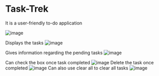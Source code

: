 # Task-Trek
It is a user-friendly to-do application

![image](https://github.com/hrithika7499/Task-Trek/assets/110494774/65daa232-8f3d-4b8a-a0a7-ac4a3e3a3306)

Displays the tasks
![image](https://github.com/hrithika7499/Task-Trek/assets/110494774/083d9b57-dfb5-4637-956d-3a9cba3d21d2)

Gives information regarding the pending tasks
![image](https://github.com/hrithika7499/Task-Trek/assets/110494774/0389345d-77be-4f09-a1bf-f6c9147548b6)

Can check the box once task completed
![image](https://github.com/hrithika7499/Task-Trek/assets/110494774/79a3e694-b504-4264-98d0-29dcfa07782f)
Delete the task once completed 
![image](https://github.com/hrithika7499/Task-Trek/assets/110494774/0ab30563-d5c8-429c-8b00-cb11a1276a79)
Can also use clear all to clear all tasks
![image](https://github.com/hrithika7499/Task-Trek/assets/110494774/3c87f792-848f-4cd7-9194-e1fdec13b694)





